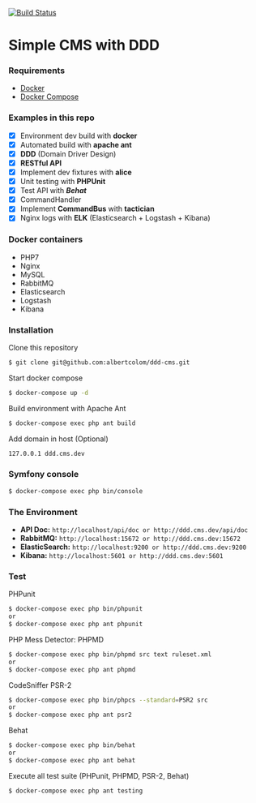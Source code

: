 [![Build Status](https://travis-ci.org/albertcolom/ddd-cms.svg?branch=master)](https://travis-ci.org/albertcolom/ddd-cms)

Simple CMS with DDD
==============

### Requirements
- [Docker](https://www.docker.com/)
- [Docker Compose](https://docs.docker.com/compose/install/)

### Examples in this repo

- [x] Environment dev build with **docker**
- [x] Automated build with **apache ant**
- [x] **DDD** (Domain Driver Design)
- [x] **RESTful API**
- [x] Implement dev fixtures with **alice**
- [x] Unit testing with **PHPUnit**
- [x] Test API with ***Behat***
- [x] CommandHandler
- [x] Implement **CommandBus** with **tactician**
- [x] Nginx logs with **ELK** (Elasticsearch + Logstash + Kibana)

### Docker containers

- PHP7
- Nginx
- MySQL
- RabbitMQ
- Elasticsearch
- Logstash
- Kibana

### Installation

Clone this repository
```sh
$ git clone git@github.com:albertcolom/ddd-cms.git
```

Start docker compose
```sh
$ docker-compose up -d
```

Build environment with Apache Ant
```sh
$ docker-compose exec php ant build
```

Add domain in host (Optional)
```sh
127.0.0.1 ddd.cms.dev
```
   
### Symfony console
```sh
$ docker-compose exec php bin/console
```

### The Environment
- **API Doc:** ```http://localhost/api/doc or http://ddd.cms.dev/api/doc```
- **RabbitMQ:** ```http://localhost:15672 or http://ddd.cms.dev:15672```
- **ElasticSearch:** ```http://localhost:9200 or http://ddd.cms.dev:9200```
- **Kibana:** ```http://localhost:5601 or http://ddd.cms.dev:5601```

### Test
PHPunit
```sh
$ docker-compose exec php bin/phpunit
or
$ docker-compose exec php ant phpunit
```

PHP Mess Detector: PHPMD
```sh
$ docker-compose exec php bin/phpmd src text ruleset.xml
or
$ docker-compose exec php ant phpmd
```

CodeSniffer PSR-2
```sh
$ docker-compose exec php bin/phpcs --standard=PSR2 src
or
$ docker-compose exec php ant psr2
```

Behat
```sh
$ docker-compose exec php bin/behat
or
$ docker-compose exec php ant behat
```

Execute all test suite (PHPunit, PHPMD, PSR-2, Behat)
```sh
$ docker-compose exec php ant testing
```